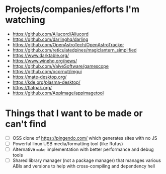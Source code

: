 # Projects/companies/efforts I'm watching
- https://github.com/Aliucord/Aliucord
- https://github.com/darlinghq/darling
- https://github.com/OpenAstroTech/OpenAstroTracker
- https://github.com/reticulatedpines/magiclantern_simplified
- https://www.darktable.org/
- https://www.winehq.org/news/
- https://github.com/ValveSoftware/gamescope
- https://github.com/ocornut/imgui
- https://mate-desktop.org/
- https://kde.org/plasma-desktop/
- https://flatpak.org/
- https://github.com/AppImage/appimagetool

# Things that I want to be made or can't find
- [ ] OSS clone of https://pingendo.com/ which generates sites with no JS
- [ ] Powerful linux USB media/formatting tool (like Rufus)
- [ ] Alternative `make` implementation with better performance and debug tools
- [ ] Shared library manager (not a package manager) that manages various ABIs and versions to help with cross-compiling and dependency hell
